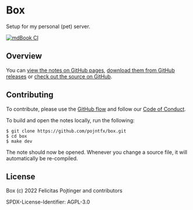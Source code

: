 # Box

Setup for my personal (pet) server.

[![mdBook CI](https://github.com/pojntfx/box/actions/workflows/mdbook.yaml/badge.svg)](https://github.com/pojntfx/box/actions/workflows/mdbook.yaml)

## Overview

You can [view the notes on GitHub pages](https://pojntfx.github.io/box/), [download them from GitHub releases](https://github.com/pojntfx/box/releases/latest) or [check out the source on GitHub](https://github.com/pojntfx/box).

## Contributing

To contribute, please use the [GitHub flow](https://guides.github.com/introduction/flow/) and follow our [Code of Conduct](./CODE_OF_CONDUCT.md).

To build and open the notes locally, run the following:

```shell
$ git clone https://github.com/pojntfx/box.git
$ cd box
$ make dev
```

The note should now be opened. Whenever you change a source file, it will automatically be re-compiled.

## License

Box (c) 2022 Felicitas Pojtinger and contributors

SPDX-License-Identifier: AGPL-3.0
